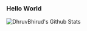 ### Hello World

<img align="left" alt="DhruvBhirud's Github Stats" src="https://github-readme-stats.vercel.app/api/pin/?username=DhruvBhirud&repo=dhruvbhirud&show_icons=true&hide_border=true"/>